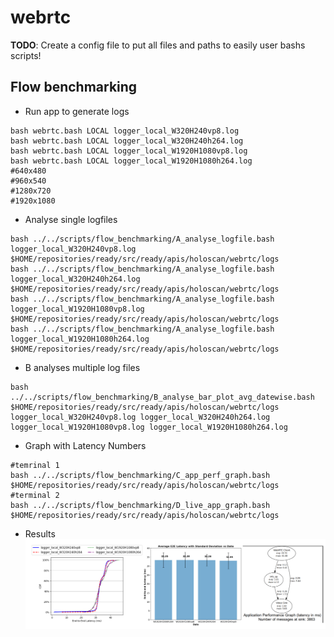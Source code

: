 # webrtc
**TODO**: Create a config file to put all files and paths to easily user bashs scripts!

## Flow benchmarking
* Run app to generate logs
```
bash webrtc.bash LOCAL logger_local_W320H240vp8.log
bash webrtc.bash LOCAL logger_local_W320H240h264.log
bash webrtc.bash LOCAL logger_local_W1920H1080vp8.log
bash webrtc.bash LOCAL logger_local_W1920H1080h264.log
#640x480
#960x540
#1280x720
#1920x1080
```

* Analyse single logfiles
```
bash ../../scripts/flow_benchmarking/A_analyse_logfile.bash logger_local_W320H240vp8.log $HOME/repositories/ready/src/ready/apis/holoscan/webrtc/logs
bash ../../scripts/flow_benchmarking/A_analyse_logfile.bash logger_local_W320H240h264.log $HOME/repositories/ready/src/ready/apis/holoscan/webrtc/logs
bash ../../scripts/flow_benchmarking/A_analyse_logfile.bash logger_local_W1920H1080vp8.log $HOME/repositories/ready/src/ready/apis/holoscan/webrtc/logs
bash ../../scripts/flow_benchmarking/A_analyse_logfile.bash logger_local_W1920H1080h264.log $HOME/repositories/ready/src/ready/apis/holoscan/webrtc/logs
```
* B analyses multiple log files
```
bash ../../scripts/flow_benchmarking/B_analyse_bar_plot_avg_datewise.bash $HOME/repositories/ready/src/ready/apis/holoscan/webrtc/logs logger_local_W320H240vp8.log logger_local_W320H240h264.log logger_local_W1920H1080vp8.log logger_local_W1920H1080h264.log
```

* Graph with Latency Numbers
```
#temrinal 1
bash ../../scripts/flow_benchmarking/C_app_perf_graph.bash $HOME/repositories/ready/src/ready/apis/holoscan/webrtc/logs
#terminal 2
bash ../../scripts/flow_benchmarking/D_live_app_graph.bash $HOME/repositories/ready/src/ready/apis/holoscan/webrtc/logs
```

* Results
![fig](plots.svg)
